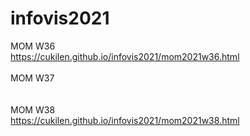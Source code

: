 # infovis2021

MOM W36
<br>
https://cukilen.github.io/infovis2021/mom2021w36.html
<br><br>
MOM W37
<br>
<br><br>
MOM W38
<br>
https://cukilen.github.io/infovis2021/mom2021w38.html
